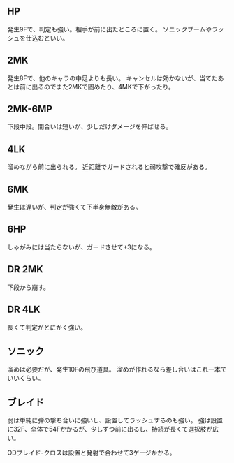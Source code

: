 ## HP

発生9Fで、判定も強い。相手が前に出たところに置く。
ソニックブームやラッシュを仕込むといい。

## 2MK

発生8Fで、他のキャラの中足よりも長い。
キャンセルは効かないが、当てたあとは前に出るのでまた2MKで固めたり、4MKで下がったり。

## 2MK-6MP

下段中段。間合いは短いが、少しだけダメージを伸ばせる。

## 4LK

溜めながら前に出られる。
近距離でガードされると弱攻撃で確反がある。

## 6MK

発生は遅いが、判定が強くて下半身無敵がある。

## 6HP

しゃがみには当たらないが、ガードさせて+3になる。

## DR 2MK

下段から崩す。

## DR 4LK

長くて判定がとにかく強い。

## ソニック

溜めは必要だが、発生10Fの飛び道具。
溜めが作れるなら差し合いはこれ一本でいいくらい。

## ブレイド

弱は単純に弾の撃ち合いに強いし、設置してラッシュするのも強い。
強は設置に32F、全体で54Fかかるが、少しずつ前に出るし、持続が長くて選択肢が広い。

ODブレイド-クロスは設置と発射で合わせて3ゲージかかる。
